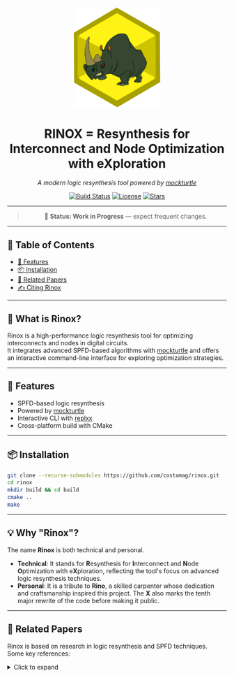 <div align="center">

<img src="assets/logo.svg" alt="Rinox Logo" width="200"/>

<h1>
  <strong>RINOX</strong> = <strong>R</strong>esynthesis for <strong>I</strong>nterconnect and <strong>N</strong>ode <strong>O</strong>ptimization with e<strong>X</strong>ploration
</h1>

<em>A modern logic resynthesis tool powered by <a href="https://github.com/lsils/mockturtle">mockturtle</a></em>

[![Build Status](https://github.com/costamag/rinox/actions/workflows/ci.yml/badge.svg)](https://github.com/costamag/rinox/actions)
[![License](https://img.shields.io/github/license/costamag/rinox.svg)](https://github.com/costamag/rinox/blob/main/LICENSE)
[![Stars](https://img.shields.io/github/stars/costamag/rinox.svg)](https://github.com/costamag/rinox/stargazers)

---

> 🚧 **Status: Work in Progress** — expect frequent changes.

</div>

---

## 📑 Table of Contents
- [🚀 Features](#-features)
- [📦 Installation](#-installation)
- [📖 Related Papers](#-related-papers)
- [✍️ Citing Rinox](#️-citing-rinox)

---

## 🧠 What is Rinox?

Rinox is a high-performance logic resynthesis tool for optimizing interconnects and nodes in digital circuits.  
It integrates advanced SPFD-based algorithms with [mockturtle](https://github.com/lsils/mockturtle) and offers an interactive command-line interface for exploring optimization strategies.

---

## 🚀 Features

- SPFD-based logic resynthesis  
- Powered by [mockturtle](https://github.com/lsils/mockturtle)  
- Interactive CLI with [replxx](https://github.com/AmokHuginnsson/replxx)  
- Cross-platform build with CMake  

---

## 📦 Installation

```bash
git clone --recurse-submodules https://github.com/costamag/rinox.git
cd rinox
mkdir build && cd build
cmake ..
make
```

---

## 💡 Why "Rinox"?

The name **Rinox** is both technical and personal.  

- **Technical**: It stands for **R**esynthesis for **I**nterconnect and **N**ode **O**ptimization with e**X**ploration, reflecting the tool's focus on advanced logic resynthesis techniques.  
- **Personal**: It is a tribute to **Rino**, a skilled carpenter whose dedication and craftsmanship inspired this project. The **X** also marks the tenth major rewrite of the code before making it public.


---

## 📖 Related Papers

Rinox is based on research in logic resynthesis and SPFD techniques.  
Some key references:

<details>
<summary>Click to expand</summary>

- A. Costamagna, A. Mishchenko, S. Chatterjee, and G. De Micheli,  
  *Symmetry-Based Synthesis for Interpretable Boolean Evaluation*,  
  VLSID 2025, Bangalore, India, pp. 374–379.  
  [DOI: 10.1109/VLSID64188.2025.00077](https://doi.org/10.1109/VLSID64188.2025.00077)

- A. Costamagna, A. Mishchenko, S. Chatterjee, and G. De Micheli,  
  *An Enhanced Resubstitution Algorithm for Area-Oriented Logic Optimization*,  
  ISCAS 2024, Singapore, pp. 1–5.  
  [DOI: 10.1109/ISCAS58744.2024.10558264](https://doi.org/10.1109/ISCAS58744.2024.10558264)

- A. Costamagna, A. Tempia Calvino, A. Mishchenko, and G. De Micheli,  
  *Area-Oriented Resubstitution For Networks of Look-Up Tables*,  
  IEEE TCAD, vol. 44, no. 7, pp. 2571–2584, July 2025.  
  [DOI: 10.1109/TCAD.2025.3525617](https://doi.org/10.1109/TCAD.2025.3525617)  
  **🏆 Best Paper Award — IWLS 2024**

- A. Costamagna, A. Tempia Calvino, A. Mishchenko, and G. De Micheli,  
  *Area-Oriented Optimization After Standard-Cell Mapping*,  
  ASP-DAC 2025, pp. 1112–1119.  
  [DOI: 10.1145/3658617.3697722](https://doi.org/10.1145/3658617.3697722)

- A. Costamagna, C. Meng, and G. De Micheli,  
  *SPFD-Based Delay Resynthesis*,  
  SMACD 2025, Istanbul, Turkiye, pp. 1–4.  
  [DOI: 10.1109/SMACD65553.2025.11091999](https://doi.org/10.1109/SMACD65553.2025.11091999)  
  **🏆 Best Paper Award — SMACD 2025**

- A. Costamagna, X. Xu, G. De Micheli, and D. Ruic,  
  *Lazy Man’s Resynthesis For Glitching-Aware Power Minimization*,  
  DDECS 2025, Lyon, France, pp. 92–98.  
  [DOI: 10.1109/DDECS63720.2025.11006815](https://doi.org/10.1109/DDECS63720.2025.11006815)

</details>